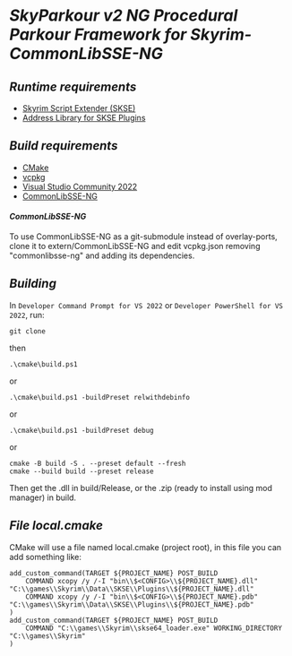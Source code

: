 # ***SkyParkour v2 NG Procedural Parkour Framework for Skyrim- CommonLibSSE-NG***

## ***Runtime requirements***

- [Skyrim Script Extender (SKSE)](https://skse.silverlock.org/)
- [Address Library for SKSE Plugins](https://www.nexusmods.com/skyrimspecialedition/mods/32444)

## ***Build requirements***

- [CMake](https://cmake.org/)
- [vcpkg](https://vcpkg.io/en/)
- [Visual Studio Community 2022](https://visualstudio.microsoft.com/vs/community/)
- [CommonLibSSE-NG](https://github.com/CharmedBaryon/CommonLibSSE-NG)

#### ***CommonLibSSE-NG***

To use CommonLibSSE-NG as a git-submodule instead of overlay-ports, clone it to extern/CommonLibSSE-NG and edit vcpkg.json removing "commonlibsse-ng" and adding its dependencies.

## ***Building***

In `Developer Command Prompt for VS 2022` or `Developer PowerShell for VS 2022`, run:

~~~
git clone
~~~

then

~~~
.\cmake\build.ps1
~~~

or

~~~
.\cmake\build.ps1 -buildPreset relwithdebinfo
~~~

or

~~~
.\cmake\build.ps1 -buildPreset debug
~~~

or

~~~
cmake -B build -S . --preset default --fresh
cmake --build build --preset release
~~~

Then get the .dll in build/Release, or the .zip (ready to install using mod manager) in build.

## ***File local.cmake***

CMake will use a file named local.cmake (project root), in this file you can add something like:

~~~
add_custom_command(TARGET ${PROJECT_NAME} POST_BUILD
    COMMAND xcopy /y /-I "bin\\$<CONFIG>\\${PROJECT_NAME}.dll" "C:\\games\\Skyrim\\Data\\SKSE\\Plugins\\${PROJECT_NAME}.dll"
    COMMAND xcopy /y /-I "bin\\$<CONFIG>\\${PROJECT_NAME}.pdb" "C:\\games\\Skyrim\\Data\\SKSE\\Plugins\\${PROJECT_NAME}.pdb"
)
add_custom_command(TARGET ${PROJECT_NAME} POST_BUILD
    COMMAND "C:\\games\\Skyrim\\skse64_loader.exe" WORKING_DIRECTORY "C:\\games\\Skyrim"
)
~~~